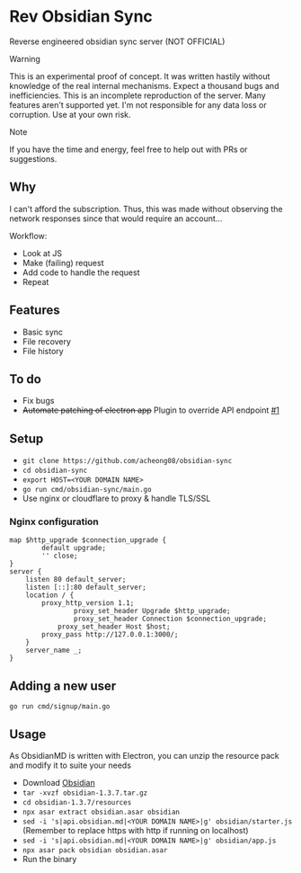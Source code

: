 # Rev Obsidian Sync

Reverse engineered obsidian sync server (NOT OFFICIAL)

> [!WARNING]
> This is an experimental proof of concept. It was written hastily without knowledge of the real internal mechanisms. Expect a thousand bugs and inefficiencies. This is an incomplete reproduction of the server. Many features aren't supported yet. I'm not responsible for any data loss or corruption. Use at your own risk.

> [!NOTE]
> If you have the time and energy, feel free to help out with PRs or suggestions.

## Why

I can't afford the subscription. Thus, this was made without observing the network responses since that would require an account...

Workflow:
- Look at JS
- Make (failing) request
- Add code to handle the request
- Repeat

## Features
- Basic sync
- File recovery
- File history

## To do
- Fix bugs
- ~~Automate patching of electron app~~ Plugin to override API endpoint [#1](https://github.com/acheong08/rev-obsidian-sync/issues/1)

## Setup

- `git clone https://github.com/acheong08/obsidian-sync`
- `cd obsidian-sync`
- `export HOST=<YOUR DOMAIN NAME>`
- `go run cmd/obsidian-sync/main.go`
- Use nginx or cloudflare to proxy & handle TLS/SSL

### Nginx configuration
```nginx
map $http_upgrade $connection_upgrade {
        default upgrade;
        '' close;
}
server {
	listen 80 default_server;
	listen [::]:80 default_server;
	location / {
		proxy_http_version 1.1;
            	proxy_set_header Upgrade $http_upgrade;
            	proxy_set_header Connection $connection_upgrade;
           	proxy_set_header Host $host;
		proxy_pass http://127.0.0.1:3000/;
	}
	server_name _;
}
```

## Adding a new user

`go run cmd/signup/main.go`

## Usage

As ObsidianMD is written with Electron, you can unzip the resource pack and modify it to suite your needs

- Download [Obsidian](https://github.com/obsidianmd/obsidian-releases/releases/)
- `tar -xvzf obsidian-1.3.7.tar.gz`
- `cd obsidian-1.3.7/resources`
- `npx asar extract obsidian.asar obsidian`
- `sed -i 's|api.obsidian.md|<YOUR DOMAIN NAME>|g' obsidian/starter.js` (Remember to replace https with http if running on localhost)
- `sed -i 's|api.obsidian.md|<YOUR DOMAIN NAME>|g' obsidian/app.js`
- `npx asar pack obsidian obsidian.asar`
- Run the binary

